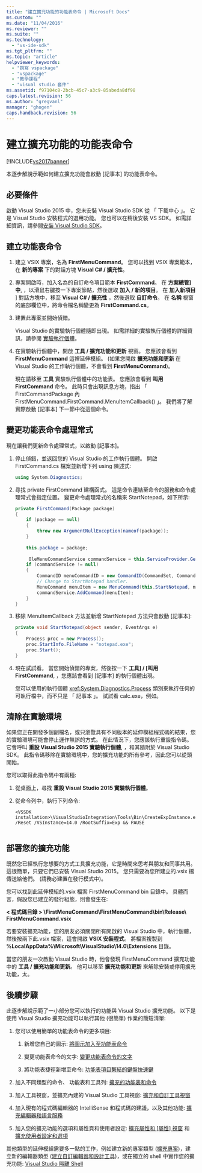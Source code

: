 ```yaml
---
title: "建立擴充功能的功能表命令 | Microsoft Docs"
ms.custom: ""
ms.date: "11/04/2016"
ms.reviewer: ""
ms.suite: ""
ms.technology: 
  - "vs-ide-sdk"
ms.tgt_pltfrm: ""
ms.topic: "article"
helpviewer_keywords: 
  - "撰寫 vspackage"
  - "vspackage"
  - "教學課程"
  - "visual studio 套件"
ms.assetid: f97104c8-2bcb-45c7-a3c9-85abeda8df98
caps.latest.revision: 56
ms.author: "gregvanl"
manager: "ghogen"
caps.handback.revision: 56
---
```

# 建立擴充功能的功能表命令
[!INCLUDE[vs2017banner](../code-quality/includes/vs2017banner.md)]

本逐步解說示範如何建立擴充功能會啟動 \[記事本\] 的功能表命令。  
  
## 必要條件  
 啟動 Visual Studio 2015 中，您未安裝 Visual Studio SDK 從 「 下載中心 」。 它是 Visual Studio 安裝程式的選用功能。 您也可以在稍後安裝 VS SDK。 如需詳細資訊，請參閱[安裝 Visual Studio SDK](../extensibility/installing-the-visual-studio-sdk.md)。  
  
## 建立功能表命令  
  
1.  建立 VSIX 專案，名為 **FirstMenuCommand**。 您可以找到 VSIX 專案範本，在 **新的專案** 下的對話方塊 **Visual C\# \/ 擴充性**。  
  
2.  專案開啟時，加入名為的自訂命令項目範本 **FirstCommand**。 在 **方案總管\] 中**, ，以滑鼠右鍵按一下專案節點，然後選取 **加入 \/ 新的項目**。 在 **加入新項目** \] 對話方塊中，移至 **Visual C\# \/ 擴充性** ，然後選取 **自訂命令**。 在 **名稱** 視窗的底部欄位中，將命令檔名稱變更為 **FirstCommand.cs**。  
  
3.  建置此專案並開始偵錯。  
  
     Visual Studio 的實驗執行個體隨即出現。 如需詳細的實驗執行個體的詳細資訊，請參閱 [實驗執行個體](../extensibility/the-experimental-instance.md)。  
  
4.  在實驗執行個體中，開啟  **工具 \/ 擴充功能和更新** 視窗。 您應該會看到 **FirstMenuCommand** 這裡延伸模組。 \(如果您開啟 **擴充功能和更新** 在 Visual Studio 的工作執行個體，不會看到 **FirstMenuCommand**\)。  
  
     現在請移至 **工具** 實驗執行個體中的功能表。 您應該會看到 **叫用 FirstCommand** 命令。 此時只會出現訊息方塊，指出 「 FirstCommandPackage 內 FirstMenuCommand.FirstCommand.MenuItemCallback\(\) 」。 我們將了解實際啟動 \[記事本\] 下一節中從這個命令。  
  
## 變更功能表命令處理常式  
 現在讓我們更新命令處理常式，以啟動 \[記事本\]。  
  
1.  停止偵錯，並返回您的 Visual Studio 的工作執行個體。 開啟 FirstCommand.cs 檔案並新增下列 using 陳述式:  
  
    ```c#  
    using System.Diagnostics;  
    ```  
  
2.  尋找 private FirstCommand 建構函式。 這是命令連結至命令的服務和命令處理常式會指定位置。 變更命令處理常式的名稱來 StartNotepad，如下所示:  
  
    ```c#  
    private FirstCommand(Package package)  
    {  
        if (package == null)  
        {  
            throw new ArgumentNullException(nameof(package));  
        }  
  
        this.package = package;  
  
         OleMenuCommandService commandService = this.ServiceProvider.GetService(typeof(IMenuCommandService)) as OleMenuCommandService;  
        if (commandService != null)  
        {  
            CommandID menuCommandID = new CommandID(CommandSet, CommandId);  
            // Change to StartNotepad handler.  
            MenuCommand menuItem = new MenuCommand(this.StartNotepad, menuCommandID);  
            commandService.AddCommand(menuItem);  
        }  
    }  
    ```  
  
3.  移除 MenuItemCallback 方法並新增 StartNotepad 方法只會啟動 \[記事本\]:  
  
    ```c#  
    private void StartNotepad(object sender, EventArgs e)  
    {  
        Process proc = new Process();  
        proc.StartInfo.FileName = "notepad.exe";  
        proc.Start();  
    }  
    ```  
  
4.  現在試試看。 當您開始偵錯的專案，然後按一下 **工具\] \/ \[叫用 FirstCommand**, ，您應該會看到 \[記事本\] 的執行個體出現。  
  
     您可以使用的執行個體 <xref:System.Diagnostics.Process> 類別來執行任何的可執行檔中，而不只是 「 記事本 」。 試試看 calc.exe，例如。  
  
## 清除在實驗環境  
 如果您正在開發多個副檔名，或只瀏覽具有不同版本的延伸模組程式碼的結果，您的實驗環境可能會停止運作無誤的方式。 在此情況下，您應該執行重設指令碼。 它會呼叫 **重設 Visual Studio 2015 實驗執行個體**, ，和其隨附於 Visual Studio SDK。 此指令碼移除在實驗環境中，您的擴充功能的所有參考，因此您可以從頭開始。  
  
 您可以取得此指令碼中有兩種:  
  
1.  從桌面上，尋找 **重設 Visual Studio 2015 實驗執行個體**。  
  
2.  從命令列中，執行下列命令:  
  
    ```  
    <VSSDK installation>\VisualStudioIntegration\Tools\Bin\CreateExpInstance.exe /Reset /VSInstance=14.0 /RootSuffix=Exp && PAUSE  
  
    ```  
  
## 部署您的擴充功能  
 既然您已經執行您想要的方式工具擴充功能，它是時間來思考與朋友和同事共用。 這很簡單，只要它們已安裝 Visual Studio 2015。 您只需要為您所建立的.vsix 檔傳送給他們。 \(請務必建置在發行模式中\)。  
  
 您可以找到此延伸模組的.vsix 檔案 FirstMenuCommand bin 目錄中。 具體而言，假設您已建立的發行組態，則會發生在:  
  
 **\< 程式碼目錄 \> \\FirstMenuCommand\\FirstMenuCommand\\bin\\Release\\ FirstMenuCommand.vsix**  
  
 若要安裝擴充功能，您的朋友必須關閉所有開啟的 Visual Studio 中，執行個體，然後按兩下此.vsix 檔案，這會開啟 **VSIX 安裝程式**。 將檔案複製到 **%LocalAppData%\\Microsoft\\VisualStudio\\14.0\\Extensions** 目錄。  
  
 當您的朋友一次啟動 Visual Studio 時，他會發現 FirstMenuCommand 擴充功能中的 **工具 \/ 擴充功能和更新**。 他可以移至 **擴充功能和更新** 來解除安裝或停用擴充功能，太。  
  
## 後續步驟  
 此逐步解說示範了一小部分您可以執行的功能與 Visual Studio 擴充功能。 以下是使用 Visual Studio 擴充功能可以執行其他 \(很簡單\) 作業的簡短清單:  
  
1.  您可以使用簡單的功能表命令的更多項目:  
  
    1.  新增您自己的圖示: [將圖示加入至功能表命令](../extensibility/adding-icons-to-menu-commands.md)  
  
    2.  變更功能表命令的文字: [變更功能表命令的文字](../extensibility/changing-the-text-of-a-menu-command.md)  
  
    3.  將功能表捷徑新增至命令: [功能表項目繫結的鍵盤快速鍵](../extensibility/binding-keyboard-shortcuts-to-menu-items.md)  
  
2.  加入不同類型的命令、 功能表和工具列: [擴充的功能表和命令](../extensibility/extending-menus-and-commands.md)  
  
3.  加入工具視窗，並擴充內建的 Visual Studio 工具視窗: [擴充和自訂工具視窗](../extensibility/extending-and-customizing-tool-windows.md)  
  
4.  加入現有的程式碼編輯器的 IntelliSense 和程式碼的建議，以及其他功能: [擴充編輯器和語言服務](../extensibility/extending-the-editor-and-language-services.md)  
  
5.  加入您的擴充功能的選項和屬性頁和使用者設定: [擴充屬性和 \[屬性\] 視窗](../Topic/Extending%20Properties%20and%20the%20Property%20Window.md) 和 [擴充使用者設定和選項](../extensibility/extending-user-settings-and-options.md)  
  
 其他類型的延伸模組需要多一點的工作，例如建立新的專案類型 \([擴充專案](../extensibility/extending-projects.md)\)，建立新的編輯器類型 \([建立自訂編輯器和設計工具](../extensibility/creating-custom-editors-and-designers.md)\)，或在獨立的 shell 中實作您的擴充功能: [Visual Studio 隔離 Shell](../extensibility/visual-studio-isolated-shell.md)